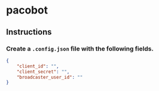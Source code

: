 # pacobot

## Instructions

### Create a `.config.json` file with the following fields.

```json
{
    "client_id": "",
    "client_secret": "",
    "broadcaster_user_id": ""
}
```

